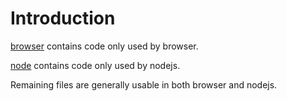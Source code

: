 # Introduction
[browser](./browser) contains code only used by browser.

[node](./node) contains code only used by nodejs.

Remaining files are generally usable in both browser and nodejs.

